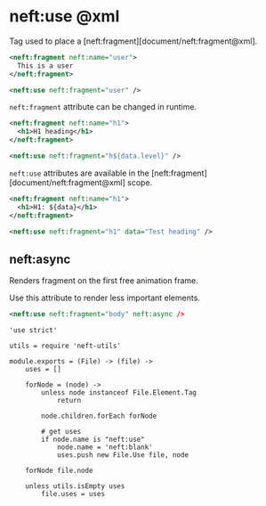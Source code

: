 neft:use @xml
=============

Tag used to place a [neft:fragment][document/neft:fragment@xml].

```xml
<neft:fragment neft:name="user">
  This is a user
</neft:fragment>

<neft:use neft:fragment="user" />
```

`neft:fragment` attribute can be changed in runtime.

```xml
<neft:fragment neft:name="h1">
  <h1>H1 heading</h1>
</neft:fragment>

<neft:use neft:fragment="h${data.level}" />
```

`neft:use` attributes are available in the [neft:fragment][document/neft:fragment@xml] scope.

```xml
<neft:fragment neft:name="h1">
  <h1>H1: ${data}</h1>
</neft:fragment>

<neft:use neft:fragment="h1" data="Test heading" />
```

## neft:async

Renders fragment on the first free animation frame.

Use this attribute to render less important elements.

```xml
<neft:use neft:fragment="body" neft:async />
```

	'use strict'

	utils = require 'neft-utils'

	module.exports = (File) -> (file) ->
		uses = []

		forNode = (node) ->
			unless node instanceof File.Element.Tag
				return

			node.children.forEach forNode

			# get uses
			if node.name is "neft:use"
				node.name = 'neft:blank'
				uses.push new File.Use file, node

		forNode file.node

		unless utils.isEmpty uses
			file.uses = uses
